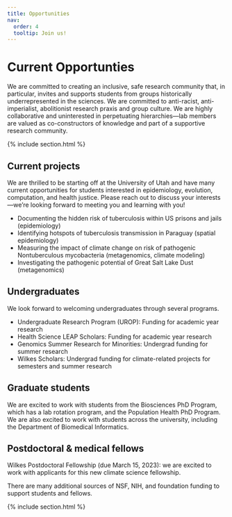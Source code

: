 ```yaml
---
title: Opportunities
nav:
  order: 4
  tooltip: Join us!
---
```


# <i class="fas fa-microscope"></i>Current Opportunties

We are committed to creating an inclusive, safe research community that, in particular, invites and supports students from groups historically underrepresented in the sciences. We are committed to anti-racist, anti-imperialist, abolitionist research praxis and group culture. We are highly collaborative and uninterested in perpetuating hierarchies—lab members are valued as co-constructors of knowledge and part of a supportive research community. 

{% include section.html %}

## Current projects

We are thrilled to be starting off at the University of Utah and have many current opportunities for students interested in epidemiology, evolution, computation, and health justice. Please reach out to discuss your interests—we’re looking forward to meeting you and learning with you!

-	Documenting the hidden risk of tuberculosis within US prisons and jails (epidemiology)
-	Identifying hotspots of tuberculosis transmission in Paraguay (spatial epidemiology) 
-	Measuring the impact of climate change on risk of pathogenic Nontuberculous mycobacteria (metagenomics, climate modeling)
-	Investigating the pathogenic potential of Great Salt Lake Dust (metagenomics)

## Undergraduates

We look forward to welcoming undergraduates through several programs. 

- Undergraduate Research Program (UROP): Funding for academic year research
- Health Science LEAP Scholars: Funding for academic year research
- Genomics Summer Research for Minorities: Undergrad funding for summer research
- Wilkes Scholars: Undergrad funding for climate-related projects for semesters and summer research

## Graduate students

We are excited to work with students from the Biosciences PhD Program, which has a lab rotation program, and the Population Health PhD Program. We are also excited to work with students across the university, including the Department of Biomedical Informatics.

## Postdoctoral & medical fellows

Wilkes Postdoctoral Fellowship (due March 15, 2023): we are excited to work with applicants for this new climate science fellowship.


There are many additional sources of NSF, NIH, and foundation funding to support students and fellows. 


{% include section.html %}
